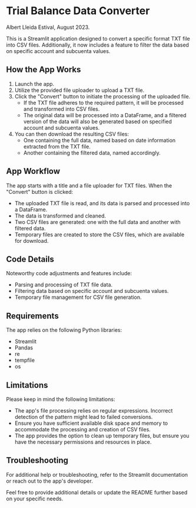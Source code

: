 # Trial Balance Data Converter
Albert Lleida Estival, August 2023.

This is a Streamlit application designed to convert a specific format TXT file into CSV files. Additionally, it now includes a feature to filter the data based on specific account and subcuenta values.

## How the App Works
1. Launch the app.
2. Utilize the provided file uploader to upload a TXT file.
3. Click the "Convert" button to initiate the processing of the uploaded file.
   - If the TXT file adheres to the required pattern, it will be processed and transformed into CSV files.
   - The original data will be processed into a DataFrame, and a filtered version of the data will also be generated based on specified account and subcuenta values.
4. You can then download the resulting CSV files:
   - One containing the full data, named based on date information extracted from the TXT file.
   - Another containing the filtered data, named accordingly.

## App Workflow
The app starts with a title and a file uploader for TXT files. When the "Convert" button is clicked:

- The uploaded TXT file is read, and its data is parsed and processed into a DataFrame.
- The data is transformed and cleaned.
- Two CSV files are generated: one with the full data and another with filtered data.
- Temporary files are created to store the CSV files, which are available for download.

## Code Details
Noteworthy code adjustments and features include:

- Parsing and processing of TXT file data.
- Filtering data based on specific account and subcuenta values.
- Temporary file management for CSV file generation.

## Requirements
The app relies on the following Python libraries:

- Streamlit
- Pandas
- re
- tempfile
- os

## Limitations
Please keep in mind the following limitations:

- The app's file processing relies on regular expressions. Incorrect detection of the pattern might lead to failed conversions.
- Ensure you have sufficient available disk space and memory to accommodate the processing and creation of CSV files.
- The app provides the option to clean up temporary files, but ensure you have the necessary permissions and resources in place.

## Troubleshooting
For additional help or troubleshooting, refer to the Streamlit documentation or reach out to the app's developer.

Feel free to provide additional details or update the README further based on your specific needs.
